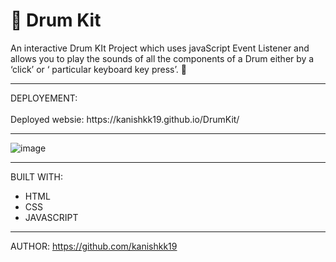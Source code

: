 # 🥁 Drum Kit



An interactive Drum KIt Project which uses javaScript Event Listener and allows you to play the sounds of all the components of a Drum either by a ‘click’ or ‘ particular keyboard key press’. 🎵



<hr>
DEPLOYEMENT:
<br>
<br>
Deployed websie: https://kanishkk19.github.io/DrumKit/
<hr>

![image](https://user-images.githubusercontent.com/90362538/187634271-06bf6f9e-5f1d-4681-8744-c126798ff9dc.png)



<hr>


BUILT WITH: 
<br>
* HTML
* CSS
* JAVASCRIPT
<hr>

AUTHOR:
https://github.com/kanishkk19

